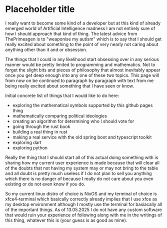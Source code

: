 # Placeholder title

I really want to become some kind of a developer but at this kind of already
emerged world of Artificial Intelligence madness I am not entirely sure of how
I should approach that kind of thing. The latest advice from ThePrimeagen is to
"weaponise my autism" which is to say that I should get really excited about
something to the point of very nearly not caring about anything other than
it and or obsession.

The things that I could in any likelihood start obsessing over in any serious
manner would be pretty limited to programming and mathematics. Not to forget
the slight bits and pieces of philosophy that almost inevitably appear once
you get deep enough into any one of these two topics. This page will from now
on be continued to paragraph by paragraph with text from me being really
excited about something that I have seen or know.

Initial concrete list of things that I would like to do here:

- exploring the mathematical symbols supported by this github pages thing
- mathematically comparing political ideologies
- creating an algorithm for determining who I should vote for
- going through the rust book
- building a real thing in rust
- making a real service with the old spring boot and typescript toolkit
- exploring dart
- exploring python

Really the thing that I should start all of this actual doing something with is
sharing how my current user experience is made because that will clear all of
the doubts that not having my system may or may not bring to the table and all
doubt is pretty much useless if I do not plan to sell you anything which there
is no danger of because I really do not care about you even existing or do not
even know if you do.

So my current linux distro of choice is NixOS and my terminal of choice is
xfce4-terminal which basically correctly already implies that I use xfce as
my desktop environment although I mostly use the terminal for basiacally all
of the important things. As of 13.05.2025 I do not have any custom software
that would ruin your experience of following along with me in the writings
of this thing, whatever this is (your guess is as good as mine).

